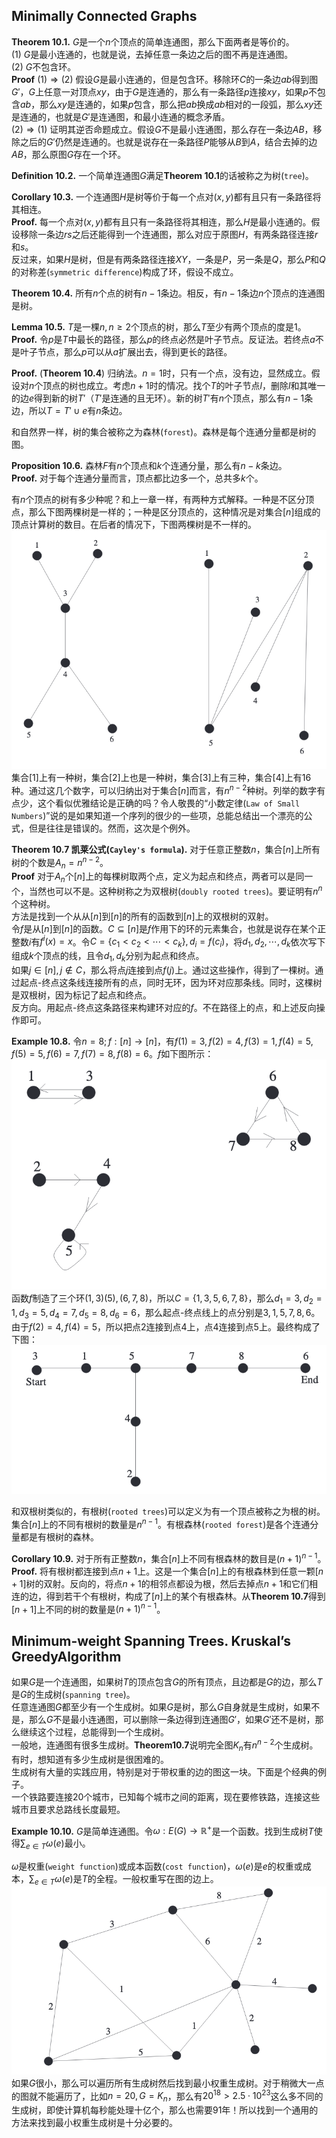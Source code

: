 ## Minimally Connected Graphs
**Theorem 10.1.** $G$是一个$n$个顶点的简单连通图，那么下面两者是等价的。  
(1) $G$是最小连通的，也就是说，去掉任意一条边之后的图不再是连通图。  
(2) $G$不包含环。  
**Proof** $(1)\Rightarrow(2)$ 假设$G$是最小连通的，但是包含环。移除环$C$的一条边$ab$得到图$G'$，$G$上任意一对顶点$xy$，由于$G$是连通的，那么有一条路径$p$连接$xy$，如果$p$不包含$ab$，那么$xy$是连通的，如果$p$包含，那么把$ab$换成$ab$相对的一段弧，那么$xy$还是连通的，也就是$G'$是连通图，和最小连通的概念矛盾。  
$(2)\Rightarrow(1)$ 证明其逆否命题成立。假设$G$不是最小连通图，那么存在一条边$AB$，移除之后的$G'$仍然是连通的。也就是说存在一条路径$P$能够从$B$到$A$，结合去掉的边$AB$，那么原图$G$存在一个环。

**Definition 10.2.** 一个简单连通图$G$满足**Theorem 10.1**的话被称之为树(`tree`)。

**Corollary 10.3.** 一个连通图$H$是树等价于每一个点对$(x,y)$都有且只有一条路径将其相连。  
**Proof.** 每一个点对$(x,y)$都有且只有一条路径将其相连，那么$H$是最小连通的。假设移除一条边$rs$之后还能得到一个连通图，那么对应于原图$H$，有两条路径连接$r$和$s$。  
反过来，如果$H$是树，但是有两条路径连接$XY$，一条是$P$，另一条是$Q$，那么$P$和$Q$的对称差(`symmetric difference`)构成了环，假设不成立。

**Theorem 10.4.** 所有$n$个点的树有$n-1$条边。相反，有$n-1$条边$n$个顶点的连通图是树。

**Lemma 10.5.** $T$是一棵$n,n\geq 2$个顶点的树，那么$T$至少有两个顶点的度是1。  
**Proof.** 令$p$是$T$中最长的路径，那么$p$的终点必然是叶子节点。反证法。若终点$a$不是叶子节点，那么$p$可以从$a$扩展出去，得到更长的路径。

**Proof.** (**Theorem 10.4**) 归纳法。$n=1$时，只有一个点，没有边，显然成立。假设对$n$个顶点的树也成立。考虑$n+1$时的情况。找个$T$的叶子节点$l$，删除$l$和其唯一的边$e$得到新的树$T'$（$T'$是连通的且无环）。新的树$T'$有$n$个顶点，那么有$n-1$条边，所以$T=T'\cup e$有$n$条边。

和自然界一样，树的集合被称之为森林(`forest`)。森林是每个连通分量都是树的图。

**Proposition 10.6.** 森林$F$有$n$个顶点和$k$个连通分量，那么有$n-k$条边。  
**Proof.** 对于每个连通分量而言，顶点都比边多一个，总共多$k$个。

有$n$个顶点的树有多少种呢？和上一章一样，有两种方式解释。一种是不区分顶点，那么下图两棵树是一样的；一种是区分顶点的，这种情况是对集合$[n]$组成的顶点计算树的数目。在后者的情况下，下图两棵树是不一样的。  
![](1001.png)  
集合$[1]$上有一种树，集合$[2]$上也是一种树，集合$[3]$上有三种，集合$[4]$上有16种。通过这几个数字，可以归纳出对于集合$[n]$而言，有$n^{n-2}$种树。列举的数字有点少，这个看似优雅结论是正确的吗？令人敬畏的“小数定律(`Law of Small Numbers`)”说的是如果知道一个序列的很少的一些项，总能总结出一个漂亮的公式，但是往往是错误的。然而，这次是个例外。

**Theorem 10.7 凯莱公式(`Cayley's formula`).** 对于任意正整数$n$，集合$[n]$上所有树的个数是$A_n=n^{n-2}$。  
**Proof** 对于$A_n$个$[n]$上的每棵树取两个点，定义为起点和终点，两者可以是同一个，当然也可以不是。这种树称之为双根树(`doubly rooted trees`)。要证明有$n^n$个这种树。  
方法是找到一个从从$[n]$到$[n]$的所有的函数到$[n]$上的双根树的双射。  
令$f$是从$[n]$到$[n]$的函数。$C\subseteq [n]$是$f$作用下的环的元素集合，也就是说存在某个正整数$i$有$f^i(x)=x$。令$C=\{c_1<c_2<\cdots <c_k\}, d_i=f(c_i)$，将$d_1,d_2,\cdots,d_k$依次写下组成$k$个顶点的线，且令$d_1,d_k$分别为起点和终点。  
如果$j\in[n],j\notin C$，那么将点$j$连接到点$f(j)$上。通过这些操作，得到了一棵树。通过起点-终点这条线连接所有的点，同时无环，因为环对应那条线。同时，这棵树是双根树，因为标记了起点和终点。  
反方向。用起点-终点这条路径来构建环对应的$f$。不在路径上的点，和上述反向操作即可。

**Example 10.8.** 令$n=8;f:[n]\rightarrow[n]$，有$f(1)=3,f(2)=4,f(3)=1,f(4)=5,f(5)=5,f(6)=7,f(7)=8,f(8)=6$。$f$如下图所示：  
![](1002.png)  
函数$f$制造了三个环$(1,3)(5),(6,7,8)$，所以$C=\{1,3,5,6,7,8\}$，那么$d_1=3,d_2=1,d_3=5,d_4=7,d_5=8,d_6=6$，那么起点-终点线上的点分别是$3,1,5,7,8,6$。由于$f(2)=4,f(4)=5$，所以把点2连接到点4上，点4连接到点5上。最终构成了下图：  
![](1003.png)  

和双根树类似的，有根树(`rooted trees`)可以定义为有一个顶点被称之为根的树。集合$[n]$上的不同有根树的数量是$n^{n-1}$。有根森林(`rooted forest`)是各个连通分量都是有根树的森林。

**Corollary 10.9.** 对于所有正整数$n$，集合$[n]$上不同有根森林的数目是$(n+1)^{n-1}$。  
**Proof.** 将有根树都连接到点$n+1$上。这是一个集合$[n]$上的有根森林到任意一颗$[n+1]$树的双射。反向的，将点$n+1$的相邻点都设为根，然后去掉点$n+1$和它们相连的边，得到若干个有根树，构成了$[n]$上的某个有根森林。从**Theorem 10.7**得到$[n+1]$上不同的树的数量是$(n+1)^{n-1}$。

## Minimum-weight Spanning Trees. Kruskal’s GreedyAlgorithm
如果$G$是一个连通图，如果树$T$的顶点包含$G$的所有顶点，且边都是$G$的边，那么$T$是$G$的生成树(`spanning tree`)。  
任意连通图$G$都至少有一个生成树。如果$G$是树，那么$G$自身就是生成树，如果不是，那么$G$不是最小连通图，可以删除一条边得到连通图$G'$，如果$G'$还不是树，那么继续这个过程，总能得到一个生成树。  
一般地，连通图有很多生成树。**Theorem10.7**说明完全图$K_n$有$n^{n-2}$个生成树。有时，想知道有多少生成树是很困难的。  
生成树有大量的实践应用，特别是对于带权重的边的图这一块。下面是个经典的例子。  
一个铁路要连接20个城市，已知每个城市之间的距离，现在要修铁路，连接这些城市且要求总路线长度最短。

**Example 10.10.** $G$是简单连通图。令$\omega :E(G)\rightarrow \mathbb R^+$是一个函数。找到生成树$T$使得$\sum_{e\in T}\omega(e)$最小。

$\omega$是权重(`weight function`)或成本函数(`cost function`)，$\omega(e)$是$e$的权重或成本，$\sum_{e\in T}\omega(e)$是$T$的全程。一般权重写在图的边上。  
![](1004.png)  
如果$G$很小，那么可以遍历所有生成树然后找到最小权重生成树。对于稍微大一点的图就不能遍历了，比如$n=20,G=K_n$，那么有$20^18>2.5\cdot 10^{23}$这么多不同的生成树，即使计算机每秒能处理十亿个，那么也需要91年！所以找到一个通用的方法来找到最小权重生成树是十分必要的。
